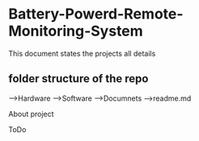 # Battery-Powerd-Remote-Monitoring-System

This document states the projects all details 

folder structure of the repo 
--
 -->Hardware
 -->Software
 -->Documnets
 -->readme.md
 
 
 About project 
 
 
 
 ToDo
 
 
 
 
 
